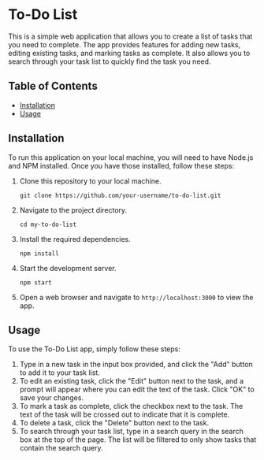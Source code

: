# To-Do List

This is a simple web application that allows you to create a list of tasks that you need to complete. The app provides features for adding new tasks, editing existing tasks, and marking tasks as complete. It also allows you to search through your task list to quickly find the task you need.

## Table of Contents

- [Installation](#installation)
- [Usage](#usage)

## Installation

To run this application on your local machine, you will need to have Node.js and NPM installed. Once you have those installed, follow these steps:

1. Clone this repository to your local machine.
   ```
   git clone https://github.com/your-username/to-do-list.git
   ```
2. Navigate to the project directory.
   ```
   cd my-to-do-list
   ```
3. Install the required dependencies.
   ```
   npm install
   ```
4. Start the development server.
   ```
   npm start
   ```
5. Open a web browser and navigate to `http://localhost:3000` to view the app.

## Usage

To use the To-Do List app, simply follow these steps:

1. Type in a new task in the input box provided, and click the "Add" button to add it to your task list.
2. To edit an existing task, click the "Edit" button next to the task, and a prompt will appear where you can edit the text of the task. Click "OK" to save your changes.
3. To mark a task as complete, click the checkbox next to the task. The text of the task will be crossed out to indicate that it is complete.
4. To delete a task, click the "Delete" button next to the task.
5. To search through your task list, type in a search query in the search box at the top of the page. The list will be filtered to only show tasks that contain the search query.
